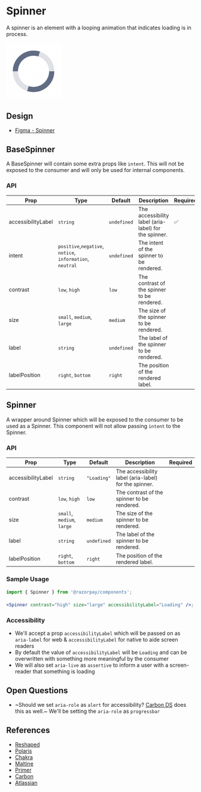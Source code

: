# Spinner <!-- omit in toc -->

A spinner is an element with a looping animation that indicates loading is in process.

<img src="./spinner-thumbnail.png" width="150" />

## Design

- [Figma - Spinner](https://www.figma.com/file/jubmQL9Z8V7881ayUD95ps/Blade---Payment-Light?node-id=14825%3A203592)

## BaseSpinner

A BaseSpinner will contain some extra props like `intent`. This will not be exposed to the consumer and will only be used for internal components.

### API

| Prop               | Type                                                      | Default     | Description                                           | Required |
| ------------------ | --------------------------------------------------------- | ----------- | ----------------------------------------------------- | -------- |
| accessibilityLabel | `string`                                                  | `undefined` | The accessibility label (aria-label) for the spinner. | ✅       |
| intent             | `positive`,`negative`, `notice`, `information`, `neutral` | `undefined` | The intent of the spinner to be rendered.             |          |
| contrast           | `low`, `high`                                             | `low`       | The contrast of the spinner to be rendered.           |          |
| size               | `small`, `medium`, `large`                                | `medium`    | The size of the spinner to be rendered.               |          |
| label              | `string`                                                  | `undefined` | The label of the spinner to be rendered.              |          |
| labelPosition      | `right`, `bottom`                                         | `right`     | The position of the rendered label.                   |          |

## Spinner

A wrapper around Spinner which will be exposed to the consumer to be used as a Spinner. This component will not allow passing `intent` to the Spinner.

### API

| Prop               | Type                       | Default     | Description                                           | Required |
| ------------------ | -------------------------- | ----------- | ----------------------------------------------------- | -------- |
| accessibilityLabel | `string`                   | `"Loading"` | The accessibility label (aria-label) for the spinner. |
| contrast           | `low`, `high`              | `low`       | The contrast of the spinner to be rendered.           |          |
| size               | `small`, `medium`, `large` | `medium`    | The size of the spinner to be rendered.               |          |
| label              | `string`                   | `undefined` | The label of the spinner to be rendered.              |          |
| labelPosition      | `right`, `bottom`          | `right`     | The position of the rendered label.                   |          |

### Sample Usage

```jsx
import { Spinner } from '@razorpay/components';

<Spinner contrast="high" size="large" accessibilityLabel="Loading" />;
```

### Accessibility

- We'll accept a prop `accessibilityLabel` which will be passed on as `aria-label` for web & `accessibilityLabel` for native to aide screen readers
- By default the value of `accessibilityLabel` will be `Loading` and can be overwritten with something more meaningful by the consumer
- We will also set `aria-live` as `assertive` to inform a user with a screen-reader that something is loading

## Open Questions

- ~Should we set `aria-role` as `alert` for accessibility? [Carbon DS](https://carbondesignsystem.com/components/loading/accessibility#how-it-works) does this as well.~ We'll be setting the `aria-role` as `progressbar`

## References

- [Reshaped](https://reshaped.so/content/docs/components/loader)
- [Polaris](https://polaris.shopify.com/components/spinner)
- [Chakra](https://chakra-ui.com/docs/components/spinner/usage/)
- [Maltine](https://mantine.dev/core/loader/)
- [Primer](https://primer.style/react/Spinner)
- [Carbon](https://carbondesignsystem.com/components/loading/usage/)
- [Atlassian](https://atlassian.design/components/spinner)
